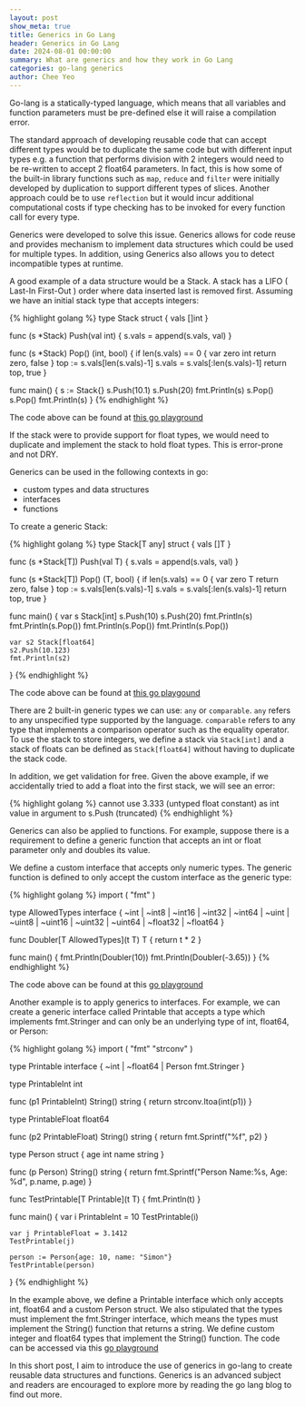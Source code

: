 ```yaml
---
layout: post
show_meta: true
title: Generics in Go Lang
header: Generics in Go Lang
date: 2024-08-01 00:00:00
summary: What are generics and how they work in Go Lang
categories: go-lang generics 
author: Chee Yeo
---
```



Go-lang is a statically-typed language, which means that all variables and function parameters must be pre-defined else it will raise a compilation error.

The standard approach of developing reusable code that can accept different types would be to duplicate the same code but with different input types e.g. a function that performs division with 2 integers would need to be re-written to accept 2 float64 parameters. In fact, this is how some of the built-in library functions such as `map`, `reduce` and `filter` were initially developed by duplication to support different types of slices. Another approach could be to use `reflection` but it would incur additional computational costs if type checking has to be invoked for every function call for every type.

Generics were developed to solve this issue. Generics allows for code reuse and provides mechanism to implement data structures which could be used for multiple types. In addition, using Generics also allows you to detect incompatible types at runtime.

A good example of a data structure would be a Stack. A stack has a LIFO ( Last-In First-Out ) order where data inserted last is removed first. Assuming we have an initial stack type that accepts integers:

{% highlight golang %}
type Stack struct {
    vals []int
}

func (s *Stack) Push(val int) {
    s.vals = append(s.vals, val)
}

func (s *Stack) Pop() (int, bool) {
	if len(s.vals) == 0 {
		var zero int
		return zero, false
	}
	top := s.vals[len(s.vals)-1]
	s.vals = s.vals[:len(s.vals)-1]
	return top, true
}

func main() {
	s := Stack{}
	s.Push(10.1)
	s.Push(20)
	fmt.Println(s)
	s.Pop()
	s.Pop()
	fmt.Println(s)
}
{% endhighlight %}

The code above can be found at [this go playground](https://play.golang.com/p/9ByXBu2d_Se)

If the stack were to provide support for float types, we would need to duplicate and implement the stack to hold float types. This is error-prone and not DRY.

Generics can be used in the following contexts in go:
* custom types and data structures
* interfaces
* functions

To create a generic Stack:

{% highlight golang %}
type Stack[T any] struct {
	vals []T
}

func (s *Stack[T]) Push(val T) {
	s.vals = append(s.vals, val)
}

func (s *Stack[T]) Pop() (T, bool) {
	if len(s.vals) == 0 {
		var zero T
		return zero, false
	}
	top := s.vals[len(s.vals)-1]
	s.vals = s.vals[:len(s.vals)-1]
	return top, true
}

func main() {
	var s Stack[int]
	s.Push(10)
	s.Push(20)
	fmt.Println(s)
	fmt.Println(s.Pop())
	fmt.Println(s.Pop())
	fmt.Println(s.Pop())

	var s2 Stack[float64]
	s2.Push(10.123)
	fmt.Println(s2)
}
{% endhighlight %}

The code above can be found at [this go playgound](https://play.golang.com/p/xipIhHafm9z)

There are 2 built-in generic types we can use: `any` or `comparable`. `any` refers to any unspecified type supported by the language. `comparable` refers to any type that implements a comparison operator such as the equality operator. To use the stack to store integers, we define a stack via `Stack[int]` and a stack of floats can be defined as `Stack[float64]` without having to duplicate the stack code.

In addition, we get validation for free. Given the above example, if we accidentally tried to add a float into the first stack, we will see an error:

{% highlight golang %}
cannot use 3.333 (untyped float constant) as int value in argument to s.Push (truncated)
{% endhighlight %}

Generics can also be applied to functions. For example, suppose there is a requirement to define a generic function that accepts an int or float parameter only and doubles its value.

We define a custom interface that accepts only numeric types. The generic function is defined to only accept the custom interface as the generic type:

{% highlight golang %}
import (
	"fmt"
)

type AllowedTypes interface {
	~int | ~int8 | ~int16 | ~int32 | ~int64 | ~uint | ~uint8 | ~uint16 | ~uint32 | ~uint64 | ~float32 | ~float64
}

func Doubler[T AllowedTypes](t T) T {
	return t * 2
}

func main() {
	fmt.Println(Doubler(10))
	fmt.Println(Doubler(-3.65))
}
{% endhighlight %}

The code above can be found at this [go playground](https://play.golang.com/p/2kzb_fBBJPo)

Another example is to apply generics to interfaces. For example, we can create a generic interface called Printable that accepts a type which implements fmt.Stringer and can only be an underlying type of int, float64, or Person:

{% highlight golang %}
import (
	"fmt"
	"strconv"
)

type Printable interface {
	~int | ~float64 | Person
	fmt.Stringer
}

type PrintableInt int

func (p1 PrintableInt) String() string {
	return strconv.Itoa(int(p1))
}

type PrintableFloat float64

func (p2 PrintableFloat) String() string {
	return fmt.Sprintf("%f", p2)
}

type Person struct {
	age  int
	name string
}

func (p Person) String() string {
	return fmt.Sprintf("Person Name:%s, Age: %d", p.name, p.age)
}

func TestPrintable[T Printable](t T) {
	fmt.Println(t)
}

func main() {
	var i PrintableInt = 10
	TestPrintable(i)

	var j PrintableFloat = 3.1412
	TestPrintable(j)

	person := Person{age: 10, name: "Simon"}
	TestPrintable(person)
}
{% endhighlight %}

In the example above, we define a Printable interface which only accepts int, float64 and a custom Person struct. We also stipulated that the types must implement the fmt.Stringer interface, which means the types must implement the String() function that returns a string. We define custom integer and float64 types that implement the String() function. The code can be accessed via this [go playground](https://play.golang.com/p/gC0dR7SjOQo)


In this short post, I aim to introduce the use of generics in go-lang to create reusable data structures and functions. Generics is an advanced subject and readers are encouraged to explore more by reading the go lang blog to find out more.
